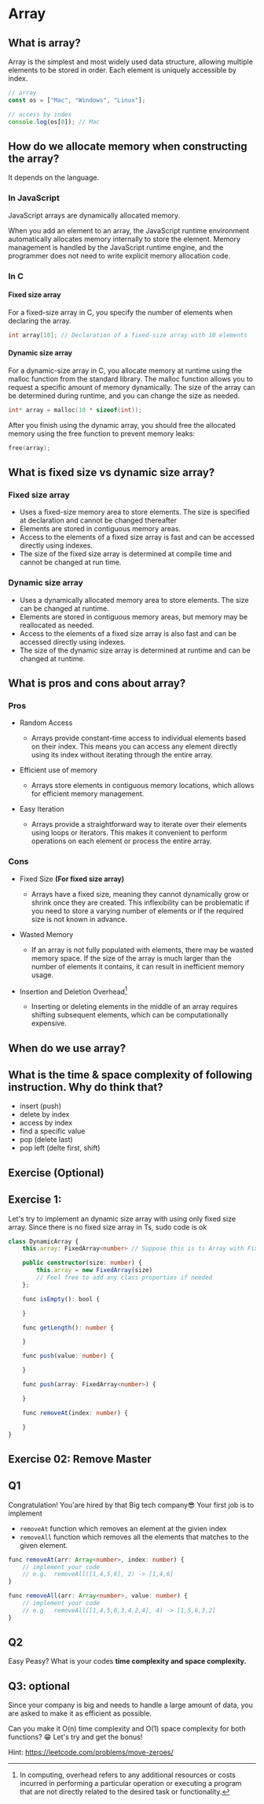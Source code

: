 # Array

## What is array?

Array is the simplest and most widely used data structure, allowing multiple elements to be stored in order.
Each element is uniquely accessible by index.

```typescript
// array
const os = ["Mac", "Windows", "Linux"];

// access by index
console.log(os[0]); // Mac
```

## How do we allocate memory when constructing the array?

It depends on the language.

### In JavaScript

JavaScript arrays are dynamically allocated memory.

When you add an element to an array, the JavaScript runtime environment automatically allocates memory internally to store the element. Memory management is handled by the JavaScript runtime engine, and the programmer does not need to write explicit memory allocation code.

### In C

#### Fixed size array

For a fixed-size array in C, you specify the number of elements when declaring the array.

```C
int array[10]; // Declaration of a fixed-size array with 10 elements
```

#### Dynamic size array

For a dynamic-size array in C, you allocate memory at runtime using the malloc function from the standard library. The malloc function allows you to request a specific amount of memory dynamically. The size of the array can be determined during runtime, and you can change the size as needed.

```C
int* array = malloc(10 * sizeof(int));
```

After you finish using the dynamic array, you should free the allocated memory using the free function to prevent memory leaks:

```C
free(array);
```

## What is fixed size vs dynamic size array?

### Fixed size array

- Uses a fixed-size memory area to store elements. The size is specified at declaration and cannot be changed thereafter
- Elements are stored in contiguous memory areas.
- Access to the elements of a fixed size array is fast and can be accessed directly using indexes.
- The size of the fixed size array is determined at compile time and cannot be changed at run time.

### Dynamic size array

- Uses a dynamically allocated memory area to store elements. The size can be changed at runtime.
- Elements are stored in contiguous memory areas, but memory may be reallocated as needed.
- Access to the elements of a fixed size array is also fast and can be accessed directly using indexes.
- The size of the dynamic size array is determined at runtime and can be changed at runtime.

## What is pros and cons about array?

### Pros

- Random Access

  - Arrays provide constant-time access to individual elements based on their index. This means you can access any element directly using its index without iterating through the entire array.

- Efficient use of memory

  - Arrays store elements in contiguous memory locations, which allows for efficient memory management.

- Easy Iteration
  - Arrays provide a straightforward way to iterate over their elements using loops or iterators. This makes it convenient to perform operations on each element or process the entire array.

### Cons

- Fixed Size **(For fixed size array)**

  - Arrays have a fixed size, meaning they cannot dynamically grow or shrink once they are created. This inflexibility can be problematic if you need to store a varying number of elements or if the required size is not known in advance.

- Wasted Memory

  - If an array is not fully populated with elements, there may be wasted memory space. If the size of the array is much larger than the number of elements it contains, it can result in inefficient memory usage.

- Insertion and Deletion Overhead[^1]

  - Inserting or deleting elements in the middle of an array requires shifting subsequent elements, which can be computationally expensive.

[^1]: In computing, overhead refers to any additional resources or costs incurred in performing a particular operation or executing a program that are not directly related to the desired task or functionality.

## When do we use array?

## What is the time & space complexity of following instruction. Why do think that?

- insert (push)
- delete by index
- access by index
- find a specific value
- pop (delete last)
- pop left (delte first, shift)

## Exercise (Optional)

## Exercise 1:

Let's try to implement an dynamic size array with using only fixed size array.
Since there is no fixed size array in Ts, sudo code is ok

```ts
class DynamicArray {
    this.array: FixedArray<number> // Suppose this is ts Array with Fixed size. You can use every ts Array features but the fixed size.

    public constructor(size: number) {
        this.array = new FixedArray(size)
        // Feel free to add any class properties if needed
    };

    func isEmpty(): bool {

    }

    func getLength(): number {

    }

    func push(value: number) {

    }

    func push(array: FixedArray<number>) {

    }

    func removeAt(index: number) {

    }
}
```

## Exercise 02: Remove Master

## Q1

Congratulation! You'are hired by that Big tech company😎
Your first job is to implement

- `removeAt` function which removes an element at the givien index
- `removeAll` function which removes all the elements that matches to the given element.

```ts
func removeAt(arr: Array<number>, index: number) {
    // implement your code
    // e.g.  removeAll([1,4,5,6], 2) -> [1,4,6]
}

func removeAll(arr: Array<number>, value: number) {
    // implement your code
    // e.g.  removeAll([1,4,5,6,3,4,2,4], 4) -> [1,5,6,3,2]
}

```

## Q2

Easy Peasy? What is your codes **time complexity and space complexity.**

## Q3: optional

Since your company is big and needs to handle a large amount of data,
you are asked to make it as efficient as possible.

Can you make it O(n) time complexity and O(1) space complexity for both functions? 😁
Let's try and get the bonus!

Hint:
https://leetcode.com/problems/move-zeroes/
